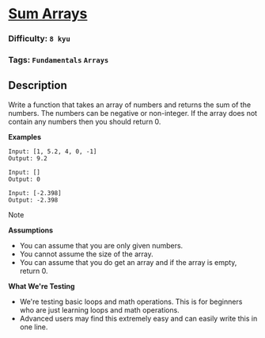# [Sum Arrays](https://www.codewars.com/kata/53dc54212259ed3d4f00071c)

### Difficulty: `8 kyu`

### Tags: `Fundamentals` `Arrays`

## Description

Write a function that takes an array of numbers and returns the sum of the numbers. The numbers can be negative or non-integer. If the array does not contain any numbers then you should return 0.

**Examples**
```
Input: [1, 5.2, 4, 0, -1]
Output: 9.2

Input: []
Output: 0

Input: [-2.398]
Output: -2.398
```

> [!NOTE]
> **Assumptions**
> - You can assume that you are only given numbers.
> - You cannot assume the size of the array.
> - You can assume that you do get an array and if the array is empty, return 0.
>
> 
> **What We're Testing**
> - We're testing basic loops and math operations. This is for beginners who are just learning loops and math operations.
> - Advanced users may find this extremely easy and can easily write this in one line.